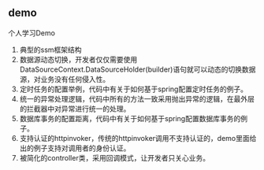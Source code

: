 ## demo
个人学习Demo


1. 典型的ssm框架结构
2. 数据源动态切换，开发者仅仅需要使用DataSourceContext.DataSourceHolder(builder)语句就可以动态的切换数据源，对业务没有任何侵入性。
3. 定时任务的配置举例，代码中有关于如何基于spring配置定时任务的例子。
4. 统一的异常处理逻辑，代码中所有的方法一致采用抛出异常的逻辑，在最外层的拦截器中对异常进行统一的处理。
5. 数据库事务的配置距离，代码中有关于如何基于spring配置数据库事务的例子。
6. 支持认证的httpinvoker，传统的httpinvoker调用不支持认证的，demo里面给出的例子支持对调用者的身份认证。
7. 被简化的controller类，采用回调模式，让开发者只关心业务。
